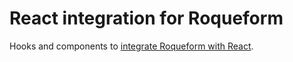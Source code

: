 # React integration for Roqueform

Hooks and components to [integrate Roqueform with React](https://github.com/smikhalevski/roqueform#react-integration).
